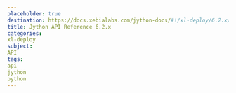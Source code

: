 ```yaml
---
placeholder: true
destination: https://docs.xebialabs.com/jython-docs/#!/xl-deploy/6.2.x/
title: Jython API Reference 6.2.x
categories:
xl-deploy
subject:
API
tags:
api
jython
python
---
```

